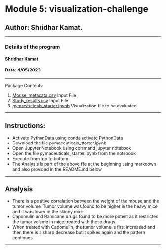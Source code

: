 # Module 5: visualization-challenge

## Author: Shridhar Kamat.
<hr>

### Details of the program 
#### Shridhar Kamat
#### Date: 4/05/2023
<hr>
Package Contents:

1. [Mouse_metadata.csv](https://github.com/shriparna/visualization-challenge/blob/main/Pymaceuticals/data/Mouse_metadata.csv) Input File
2. [Study_results.csv](https://github.com/shriparna/visualization-challenge/blob/main/Pymaceuticals/data/Study_results.csv) Input File
3. [pymaceuticals_starter.ipynb](https://github.com/shriparna/visualization-challenge/blob/main/Pymaceuticals/pymaceuticals_starter.ipynb) Visualization file to be evaluated
<hr>

## Instructions:

- Activate PythonData using conda activate PythonData
- Download the file pymaceuticals_starter.ipynb
- Open Jupyter Notebook using command jupyter notebook
- Open the file pymaceuticals_starter.ipynb from the notebook
-  Execute from top to bottom   
- The Analysis is part of the above file at the beginning using markdown and also provided in the README.md below


<hr>

## Analysis

- There is a positive correlation between the weight of the mouse and the tumor volume. Tumor volume was found to be higher in the heavy mice and it was lower in the skinny mice
- Capomulin and Ramicane drugs found to be more potent as it restricted the tumor volume in mice treated with these drugs. 
- When treated with Capomulin, the tumor volume is first increased and then there is a sharp decrease but it spikes again and the pattern continues 
<hr>


